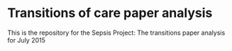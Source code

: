 # Transitions of care paper analysis
This is the repository for the Sepsis Project: The transitions paper analysis for July 2015
